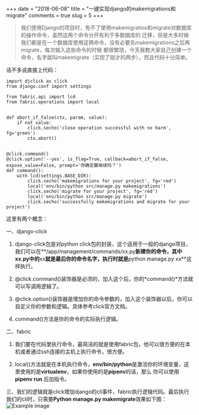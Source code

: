 +++
date = "2018-06-08"
title = "一键实现django的makemigrations和migrate"
comments = true
slug = 5
+++

>我们使用Django的项目时，免不了使用makemigratios和migrate对数据库的操作命令，虽然这两个命令分开有利于多数据库的
迁移，但是大多时候我们都是在一个数据库使用这俩命令，没有必要先makemigrations之后再migrate，每次输入这些命令的时候
都很繁琐，今天我教大家自己创建一个命令，名字就叫makemigrate（实现了刚才的两步），而且代码十分简单。

话不多说直接上代码：

    import djclick as click
    from django.conf import settings

    from fabric.api import lcd
    from fabric.operations import local


    def abort_if_false(ctx, param, value):
        if not value:
            click.secho('close operation successful with no harm', fg='green')
            ctx.abort()


    @click.command()
    @click.option('--yes', is_flag=True, callback=abort_if_false, expose_value=False, prompt='你确定要继续吗？')
    def command():
        with lcd(settings.BASE_DIR):
            click.secho('makemigrations for your project', fg='red')
            local('env/bin/python src/manage.py makemigrations')
            click.secho('migrate for your project', fg='red')
            local('env/bin/python src/manage.py migrate')
            click.secho('successfully makemigrations and migrate for your project')

这里有两个概念：

一、django-click

1. django-click包是对python click包的封装，这个适用于一般的django项目，我们可以在**/app/management/commands/xx.py**新建你的命令，其中
xx.py中的**xx**就是最后你的命令名字，执行时就是**python manage.py xx**这样执行。

2. @click.command()装饰器是必须的，加入这个后，你的*command()*方法就可以写调用逻辑了。

3. @click.option()装饰器是增加你的命令参数的，加入这个装饰器以后，你可以自定义你的参数和逻辑。具体参考click官方文档。

4. command()方法是你的命令的实际执行逻辑。

二、fabric

1. 我们要在代码里执行命令，最简洁的就是使用fabric包，他可以很方便的在本机或者通过ssh连接的主机上执行命令，很方便。

2. local()方法就是在本机执行命令，**env/bin/python**是激活你的环境变量，这里使用的是**virtualenv**，如果你使用的是**pipenv**的话，那么
你可以使用**pipenv run** 后加指令。


三、我们的逻辑就是click增加django的cli事件，fabric执行逻辑代码。最后执行我们的cli时，只需要**Python manage.py makemigrate**效果如下图：
![Example image](/img/post/WechatIMG3181.jpeg)